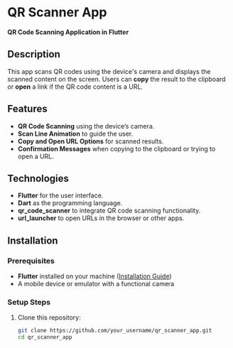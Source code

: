 # QR Scanner App

**QR Code Scanning Application in Flutter**

## Description

This app scans QR codes using the device's camera and displays the scanned content on the screen. Users can **copy** the result to the clipboard or **open** a link if the QR code content is a URL.

## Features

- **QR Code Scanning** using the device’s camera.
- **Scan Line Animation** to guide the user.
- **Copy and Open URL Options** for scanned results.
- **Confirmation Messages** when copying to the clipboard or trying to open a URL.

## Technologies

- **Flutter** for the user interface.
- **Dart** as the programming language.
- **qr_code_scanner** to integrate QR code scanning functionality.
- **url_launcher** to open URLs in the browser or other apps.

## Installation

### Prerequisites

- **Flutter** installed on your machine ([Installation Guide](https://flutter.dev/docs/get-started/install))
- A mobile device or emulator with a functional camera

### Setup Steps

1. Clone this repository:
   ```bash
   git clone https://github.com/your_username/qr_scanner_app.git
   cd qr_scanner_app
